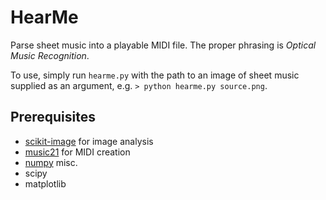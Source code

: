HearMe
======

Parse sheet music into a playable MIDI file. The proper phrasing is _Optical Music Recognition_.

To use, simply run `hearme.py` with the path to an image of sheet music supplied as an argument, e.g. `> python hearme.py source.png`.

Prerequisites
-------------

- [scikit-image](http://scikit-image.org/) for image analysis
- [music21](http://web.mit.edu/music21/) for MIDI creation
- [numpy](http://www.numpy.org/) misc.
- scipy
- matplotlib 